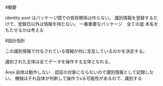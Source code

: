 #概要

identity pool はパッケージ間での依存関係は作らない。
識別情報を登録するだけで、登録日以外は情報を持たない。
一番重要なパッケージ　全ての底
本名をもたせるかは考える

#設計指針

この識別情報で付与されている情報が何に言及しているのかを決定する。

識別された主体は全てデータを操作する主体となれる。


Area 自体は動作しない　認証の対象にならないので識別情報として記録しない。
機械はそれ自体が判断して操作うsる可能性があるので、識別する
